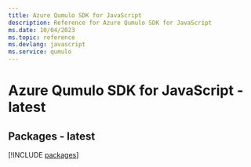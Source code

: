 ```yaml
---
title: Azure Qumulo SDK for JavaScript
description: Reference for Azure Qumulo SDK for JavaScript
ms.date: 10/04/2023
ms.topic: reference
ms.devlang: javascript
ms.service: qumulo
---
```

# Azure Qumulo SDK for JavaScript - latest
## Packages - latest
[!INCLUDE [packages](qumulo-index.md)]